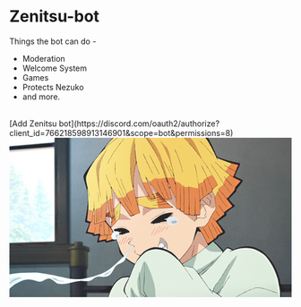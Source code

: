 # Zenitsu-bot
Things the bot can do -
- Moderation 
- Welcome System 
- Games
- Protects Nezuko
- and more.
<br>
[Add Zenitsu bot](https://discord.com/oauth2/authorize?client_id=766218598913146901&scope=bot&permissions=8)
<br>
<img src="images/zen.gif" width="1000">

